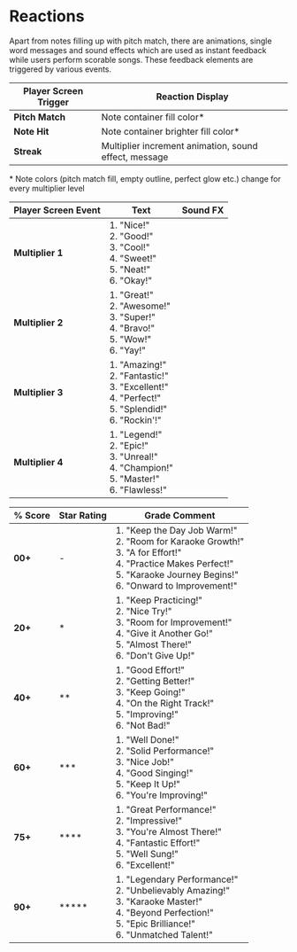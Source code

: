 # Reactions

Apart from notes filling up with pitch match, there are animations, single word messages and sound effects which are used as instant feedback while users perform scorable songs. These feedback elements are triggered by various events. 

| **Player Screen Trigger** | **Reaction Display**                          |
|---------------------------|-----------------------------------------------|
| **Pitch Match**           | Note container fill color*                    |
| **Note Hit**              | Note container brighter fill color*           |
| **Streak**                | Multiplier increment animation, sound effect, message |

\* Note colors (pitch match fill, empty outline, perfect glow etc.) change for every multiplier level 

| **Player Screen Event** | **Text**                                                                                                                                  | **Sound FX** |
|-------------------------|-------------------------------------------------------------------------------------------------------------------------------------------|--------------|
| **Multiplier 1**        | 1. "Nice!"<br/>2. "Good!"<br/>3. "Cool!"<br/>4. "Sweet!"<br/>5. "Neat!"<br/>6. "Okay!"                                                    |              |
| **Multiplier 2**        | 1. "Great!"<br/>2. "Awesome!"<br/>3. "Super!"<br/>4. "Bravo!"<br/>5. "Wow!"<br/>6. "Yay!"                                                 |              |
| **Multiplier 3**        | 1. "Amazing!"<br/>2. "Fantastic!"<br/>3. "Excellent!"<br/>4. "Perfect!"<br/>5. "Splendid!"<br/>6. "Rockin'!"                              |              |
| **Multiplier 4**        | 1. "Legend!"<br/>2. "Epic!"<br/>3. "Unreal!"<br/>4. "Champion!"<br/>5. "Master!"<br/>6. "Flawless!"                                       |              |


| % Score | Star Rating | Grade Comment |
|---------|-------------|---------------|
| **00+** | -           | 1. "Keep the Day Job Warm!"<br />2. "Room for Karaoke Growth!"<br />3. "A for Effort!"<br />4. "Practice Makes Perfect!"<br />5. "Karaoke Journey Begins!"<br />6. "Onward to Improvement!" |
| **20+** | *           | 1. "Keep Practicing!"<br />2. "Nice Try!"<br />3. "Room for Improvement!"<br />4. "Give it Another Go!"<br />5. "Almost There!"<br />6. "Don't Give Up!" |
| **40+** | **          | 1. "Good Effort!"<br />2. "Getting Better!"<br />3. "Keep Going!"<br />4. "On the Right Track!"<br />5. "Improving!"<br />6. "Not Bad!" |
| **60+** | ***         | 1. "Well Done!"<br />2. "Solid Performance!"<br />3. "Nice Job!"<br />4. "Good Singing!"<br />5. "Keep It Up!"<br />6. "You're Improving!" |
| **75+** | ****        | 1. "Great Performance!"<br />2. "Impressive!"<br />3. "You're Almost There!"<br />4. "Fantastic Effort!"<br />5. "Well Sung!"<br />6. "Excellent!" |
| **90+** | *****       | 1. "Legendary Performance!"<br />2. "Unbelievably Amazing!"<br />3. "Karaoke Master!"<br />4. "Beyond Perfection!"<br />5. "Epic Brilliance!"<br />6. "Unmatched Talent!" |